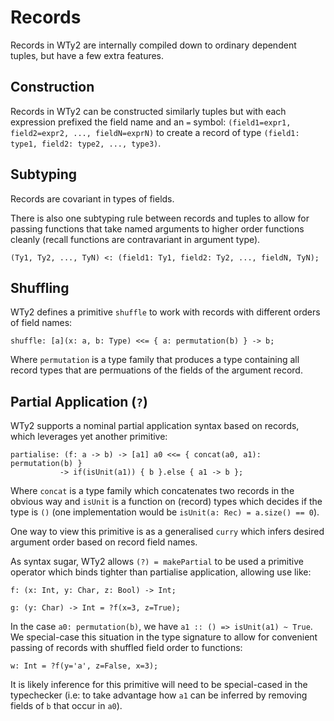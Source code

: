 # Records

Records in WTy2 are internally compiled down to ordinary dependent tuples, but have a few extra features.

## Construction

Records in WTy2 can be constructed similarly tuples but with each expression prefixed the field name and an `=` symbol: `(field1=expr1, field2=expr2, ..., fieldN=exprN)` to create a record of type `(field1: type1, field2: type2, ..., type3)`.

## Subtyping

Records are covariant in types of fields.

There is also one subtyping rule between records and tuples to allow for passing functions that take named arguments to higher order functions cleanly (recall functions are contravariant in argument type).

```WTy2
(Ty1, Ty2, ..., TyN) <: (field1: Ty1, field2: Ty2, ..., fieldN, TyN);
```

## Shuffling

WTy2 defines a primitive `shuffle` to work with records with different orders of field names:

```WTy2
shuffle: [a](x: a, b: Type) <<= { a: permutation(b) } -> b;
```

Where `permutation` is a type family that produces a type containing all record types that are permuations of the fields of the argument record.

## Partial Application (`?`)

WTy2 supports a nominal partial application syntax based on records, which leverages yet another primitive:

```WTy2
partialise: (f: a -> b) -> [a1] a0 <<= { concat(a0, a1): permutation(b) }
           -> if(isUnit(a1)) { b }.else { a1 -> b };
```

Where `concat` is a type family which concatenates two records in the obvious way and `isUnit` is a function on (record) types which decides if the type is `()` (one implementation would be `isUnit(a: Rec) = a.size() == 0`).

One way to view this primitive is as a generalised `curry` which infers desired argument order based on record field names.

As syntax sugar, WTy2 allows `(?) = makePartial` to be used a primitive operator which binds tighter than partialise application, allowing use like:

```WTy2
f: (x: Int, y: Char, z: Bool) -> Int;

g: (y: Char) -> Int = ?f(x=3, z=True);
```

In the case `a0: permutation(b)`, we have `a1 :: () => isUnit(a1) ~ True`. We special-case this situation in the type signature to allow for convenient passing of records with shuffled field order to functions:

```WTy2
w: Int = ?f(y='a', z=False, x=3);
```

It is likely inference for this primitive will need to be special-cased in the typechecker (i.e: to take advantage how `a1` can be inferred by removing fields of `b` that occur in `a0`).
